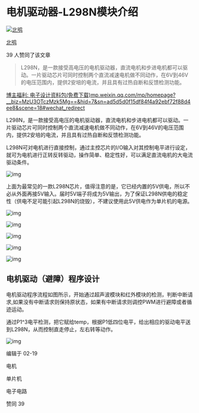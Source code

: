 # 电机驱动器-L298N模块介绍

[![北鸮](https://pic1.zhimg.com/v2-53d0fcd0985ad371656c791088a7ebaf_xs.jpg?source=172ae18b)](https://www.zhihu.com/people/dian-zi-kai-fa-quan)

[北鸮](https://www.zhihu.com/people/dian-zi-kai-fa-quan)





39 人赞同了该文章

> L298N，是一款接受高电压的电机驱动器，直流电机和步进电机都可以驱动。一片驱动芯片可同时控制两个直流减速电机做不同动作，在6V到46V的电压范围内，提供2安培的电流，并且具有过热自断和反馈检测功能。



[博主福利: 电子设计资料包(免费下载)mp.weixin.qq.com/mp/homepage?__biz=MzU3OTczMzk5Mg==&hid=7&sn=ad5d5d0f15df84f4a92ebf72f88d4ee8&scene=18#wechat_redirect](https://link.zhihu.com/?target=http%3A//mp.weixin.qq.com/mp/homepage%3F__biz%3DMzU3OTczMzk5Mg%3D%3D%26hid%3D7%26sn%3Dad5d5d0f15df84f4a92ebf72f88d4ee8%26scene%3D18%23wechat_redirect)



L298N，是一款接受高电压的电机驱动器，直流电机和步进电机都可以驱动。一片驱动芯片可同时控制两个直流减速电机做不同动作，在6V到46V的电压范围内，提供2安培的电流，并且具有过热自断和反馈检测功能。

L298N可对电机进行直接控制，通过主控芯片的I/O输入对其控制电平进行设定，就可为电机进行正转反转驱动，操作简单、稳定性好，可以满足直流电机的大电流驱动条件。

![img](https://pic1.zhimg.com/80/v2-f004502d47884368183ab96507151e1c_1440w.jpg)



上面为最常见的一款L298N芯片，值得注意的是，它已经内置的5V供电，所以不必从外面再接5V输入。届时5V端子将成为5V输出，为了保证L298N供电的稳定性（供电不足可能引起L298N的烧毁），不建议使用此5V供电作为单片机的电源。



![img](https://pic4.zhimg.com/80/v2-8ca830114711978c278f435428ee9c9f_1440w.jpg)





![img](https://pic3.zhimg.com/80/v2-db126b605cec843ea4e5f0e32d4b2bc2_1440w.jpg)





![img](https://pic2.zhimg.com/80/v2-27f1e01d8051644febb790578f03aa39_1440w.jpg)





![img](https://pic2.zhimg.com/80/v2-6f7ee5fcf36776458a56c3e0581c0a29_1440w.jpg)





![img](https://pic4.zhimg.com/80/v2-27e06af748470136181e5c335c40b853_1440w.jpg)



## **电机驱动（避障）程序设计**



电机驱动程序流程如图所示，开始通过超声波模块和红外模块的检测，判断中断请求,如果没有中断请求则保持原状态，如果有中断请求则调控PWM进行避障或者循迹运动。



通过P1^3电平检测，把它赋给temp，根据P1低四位电平，给出相应的驱动电平送到L298N，从而控制直走停止，左右转等动作。



![img](https://pic1.zhimg.com/80/v2-e4bc1f5aca4054e7a5c5eea92c930f30_1440w.jpg)



编辑于 02-19

电机

单片机

电子电路

赞同 39